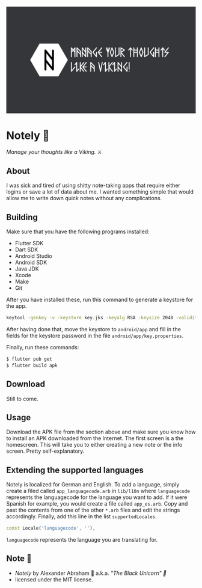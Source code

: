 <p align="center">
 <img src="https://github.com/iamtheblackunicorn/Notely/raw/main/assets/images/notelyBanner.png"/>
</p>

# Notely :scroll:

*Manage your thoughts like a Viking.* :crossed_swords:

## About

I was sick and tired of using shitty note-taking apps that require either logins or save a lot of data about me.
I wanted something simple that would allow me to write down quick notes without any complications.

## Building

Make sure that you have the following programs installed:

- Flutter SDK
- Dart SDK
- Android Studio
- Android SDK
- Java JDK
- Xcode
- Make
- Git

After you have installed these, run this command to generate a keystore for the app.

```bash
keytool -genkey -v -keystore key.jks -keyalg RSA -keysize 2048 -validity 10000 -alias key
```

After having done that, move the keystore to `android/app` and fill in the fields for the keystore password in the file `android/app/key.properties`.

Finally, run these commands:

```bash
$ flutter pub get
$ flutter build apk
```

## Download

Still to come.

## Usage

Download the APK file from the section above and make sure you know how to install an APK downloaded from the Internet.
The first screen is a the homescreen. This will take you to either creating a new note or the info screen.
Pretty self-explanatory.

## Extending the supported languages

Notely is localized for German and English. To add a language, simply create a filed called `app_languagecode.arb` in `lib/l10n` where `languagecode` represents the languagecode for the language you want to add. If it were Spanish for example, you would create a file called `app_es.arb`.
Copy and past the contents from one of the other `*.arb` files and edit the strings accordingly.
Finally, add this line in the list `supportedLocales`.

```dart
const Locale('languagecode', ''),
```

`languagecode` represents the language you are translating for.

## Note :scroll:

- *Notely* by Alexander Abraham :black_heart: a.k.a. *"The Black Unicorn" :unicorn:*
- licensed under the MIT license.

